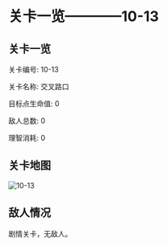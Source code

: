 # 关卡一览————10-13


## 关卡一览

关卡编号: 10-13

关卡名称: 交叉路口

目标点生命值: 0

敌人总数: 0

理智消耗: 0


## 关卡地图
![10-13](./oprMap/10-13.png)

## 敌人情况

剧情关卡，无敌人。

